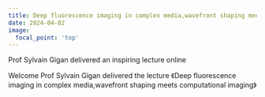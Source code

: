 ```yaml
---
title: Deep fluorescence imaging in complex media,wavefront shaping meets computational imaging
date: 2024-04-02
image:
  focal_point: 'top'
---
```




Prof Sylvain Gigan delivered an inspiring lecture online

Welcome Prof Sylvain Gigan delivered the lecture 《Deep fluorescence imaging in complex media,wavefront shaping meets computational imaging》
